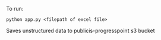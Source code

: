 To run: 
```
python app.py <filepath of excel file>
```

Saves unstructured data to publicis-progresspoint s3 bucket 